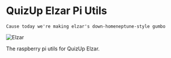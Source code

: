 # QuizUp Elzar Pi Utils

	Cause today we're making elzar's down-homeneptune-style gumbo

![Elzar](https://dl.dropboxusercontent.com/u/25843666/elzar.jpg)

The raspberry pi utils for QuizUp Elzar.